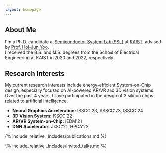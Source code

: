 ```yaml
---
layout: homepage
---
```


## About Me

I'm a Ph.D. candidate at [Semiconductor System Lab (SSL)](http://ssl.kaist.ac.kr) at [KAIST](https://kaist.ac.kr), advised by [Prof. Hoi-Jun Yoo](http://ssl.kaist.ac.kr/Professor.php).  
I received the B.S. and M.S. degrees from the School of Electrical Engineering at KAIST in 2020 and 2022, respectively.


## Research Interests
My current research interests include energy-efficient System-on-Chip design, especially focused on AI-powered AR/VR and 3D vision systems. Over the past 4 years, I have participated in the design of 3 silicon chips related to artificial intelligence.
- **Neural Graphics Acceleration:** ISSCC'23, ASSCC'23, ISSCC'24
- **3D Vision System:** ISSCC'22
- **AR/VR System-on-Chip:** IEDM'21
- **DNN Accelerator:** JSSC'21, HPCA'23


{% include_relative _includes/publications.md %}

{% include_relative _includes/invited_talks.md %}  

